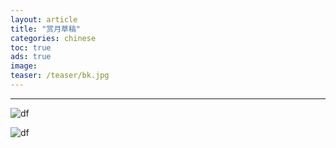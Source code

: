 ```yaml
---
layout: article
title: "赏月草稿"
categories: chinese
toc: true
ads: true
image:
teaser: /teaser/bk.jpg
---
```


---



![df](https://github.com/storage201608/storage/blob/master/chenyifan2016/_posts/chinese/2016-09-16-20160916182507chinese.md/IMG_20160916_182133.jpg?raw=true)

![df](https://github.com/storage201608/storage/blob/master/chenyifan2016/_posts/chinese/2016-09-16-20160916182507chinese.md/IMG_20160916_182111.jpg?raw=true)

